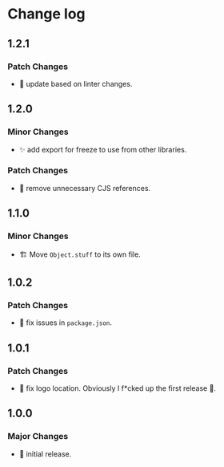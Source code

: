 # Change log

## 1.2.1

### Patch Changes

-   🚨 update based on linter changes.

## 1.2.0

### Minor Changes

-   ✨ add export for freeze to use from other libraries.

### Patch Changes

-   🔧 remove unnecessary CJS references.

## 1.1.0

### Minor Changes

-   🏗️ Move `Object.stuff` to its own file.

## 1.0.2

### Patch Changes

-   🔧 fix issues in `package.json`.

## 1.0.1

### Patch Changes

-   📝 fix logo location. Obviously I f\*cked up the first release 🤦.

## 1.0.0

### Major Changes

-   🎉 initial release.
